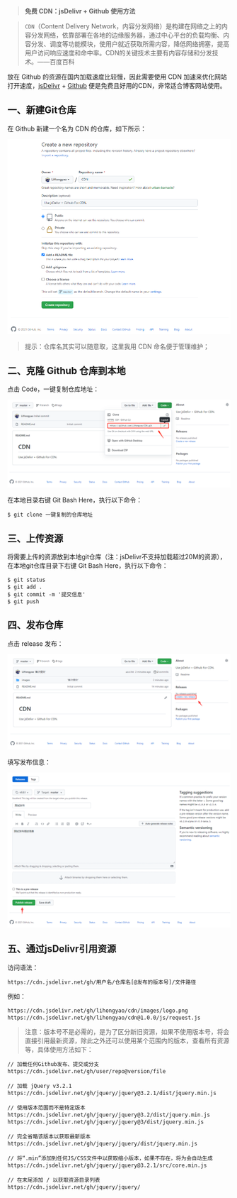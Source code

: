 > **免费 CDN：jsDelivr + Github 使用方法**

> `CDN`（Content Delivery Network，内容分发网络）是构建在网络之上的内容分发网络，依靠部署在各地的边缘服务器，通过中心平台的负载均衡、内容分发、调度等功能模块，使用户就近获取所需内容，降低网络拥塞，提高用户访问响应速度和命中率。CDN的关键技术主要有内容存储和分发技术。——百度百科

放在 Github 的资源在国内加载速度比较慢，因此需要使用 CDN 加速来优化网站打开速度，[jsDelivr](https://www.jsdelivr.com/) + [Github](https://github.com/) 便是免费且好用的CDN，非常适合博客网站使用。

## 一、新建Git仓库

在 Github 新建一个名为 CDN 的仓库，如下所示：

<img src="/images/cdn_create_repository.png" alt="新建git仓库"/>

> 提示：仓库名其实可以随意取，这里我用 CDN 命名便于管理维护；

## 二、克隆 Github 仓库到本地

点击 Code，一键复制仓库地址：

<img src="/images/cdn_clone.png" alt="复制仓库地址" />

在本地目录右键 Git Bash Here，执行以下命令：

```shell
$ git clone 一键复制的仓库地址
```

## 三、上传资源

将需要上传的资源放到本地git仓库（注：jsDelivr不支持加载超过20M的资源），在本地git仓库目录下右键 Git Bash Here，执行以下命令：

```shell
$ git status             
$ git add .              
$ git commit -m '提交信息' 
$ git push            
```

## 四、发布仓库

点击 release 发布：

<img src="/images/cdn_releases.png" alt="发布"/>

填写发布信息：

<img src="/images/cdn_release_fill.png" />

## 五、通过jsDelivr引用资源

访问语法：

```
https://cdn.jsdelivr.net/gh/用户名/仓库名[@发布的版本号]/文件路径
```

例如：

```
https://cdn.jsdelivr.net/gh/lihongyao/cdn/images/logo.png
https://cdn.jsdelivr.net/gh/lihongyao/cdn@1.0.0/js/request.js
```

> 注意：版本号不是必需的，是为了区分新旧资源，如果不使用版本号，将会直接引用最新资源，除此之外还可以使用某个范围内的版本，查看所有资源等，具体使用方法如下：

```
// 加载任何Github发布、提交或分支
https://cdn.jsdelivr.net/gh/user/repo@version/file

// 加载 jQuery v3.2.1
https://cdn.jsdelivr.net/gh/jquery/jquery@3.2.1/dist/jquery.min.js

// 使用版本范围而不是特定版本
https://cdn.jsdelivr.net/gh/jquery/jquery@3.2/dist/jquery.min.js   https://cdn.jsdelivr.net/gh/jquery/jquery@3/dist/jquery.min.js
 
// 完全省略该版本以获取最新版本
https://cdn.jsdelivr.net/gh/jquery/jquery/dist/jquery.min.js
 
// 将“.min”添加到任何JS/CSS文件中以获取缩小版本，如果不存在，将为会自动生成
https://cdn.jsdelivr.net/gh/jquery/jquery@3.2.1/src/core.min.js
 
// 在末尾添加 / 以获取资源目录列表
https://cdn.jsdelivr.net/gh/jquery/jquery/
```

